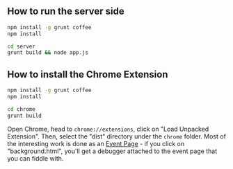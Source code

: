 ## How to run the server side

```sh
npm install -g grunt coffee
npm install

cd server
grunt build && node app.js
```

## How to install the Chrome Extension

```sh
npm install -g grunt coffee
npm install

cd chrome
grunt build
```

Open Chrome, head to `chrome://extensions`, click on "Load Unpacked
Extension". Then, select the "dist" directory under the `chrome` folder. Most
of the interesting work is done as an [Event
Page](http://developer.chrome.com/extensions/event_pages.html) - if you click
on "background.html", you'll get a debugger attached to the event page that
you can fiddle with.
